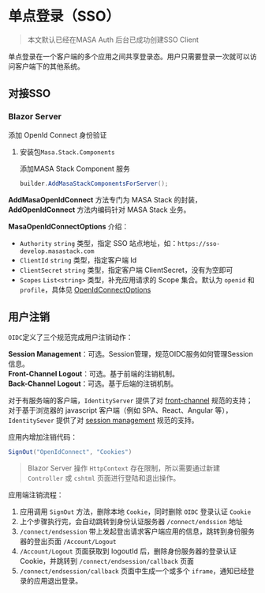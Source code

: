 # 单点登录（SSO）

> 本文默认已经在MASA Auth 后台已成功创建SSO Client

单点登录在一个客户端的多个应用之间共享登录态。用户只需要登录一次就可以访问客户端下的其他系统。

## 对接SSO

### Blazor Server

添加 OpenId Connect 身份验证

1. 安装包`Masa.Stack.Components`

   添加MASA Stack Component 服务
   
   ```csharp
   builder.AddMasaStackComponentsForServer();
   ```

**AddMasaOpenIdConnect** 方法专门为 MASA Stack 的封装，**AddOpenIdConnect** 方法内编码针对 MASA Stack 业务。

**MasaOpenIdConnectOptions** 介绍：

* `Authority` `string` 类型，指定 SSO 站点地址，如：`https://sso-develop.masastack.com`
* `ClientId` `string` 类型，指定客户端 Id
* `ClientSecret` `string` 类型，指定客户端 ClientSecret，没有为空即可
* `Scopes` `List<string>` 类型，补充应用请求的 Scope 集合。默认为 `openid` 和 `profile`，具体见 [OpenIdConnectOptions](https://github.com/dotnet/aspnetcore/blob/3ea008c80d5cc63de7f90ddfd6823b7b006251ff/src/Security/Authentication/OpenIdConnect/src/OpenIdConnectOptions.cs#L42)

## 用户注销

`OIDC`定义了三个规范完成用户注销动作：

**Session Management**：可选。Session管理，规范OIDC服务如何管理Session信息。  
**Front-Channel Logout**：可选。基于前端的注销机制。  
**Back-Channel Logout**：可选。基于后端的注销机制。

对于有服务端的客户端，`IdentityServer` 提供了对 [front-channel](https://openid.net/specs/openid-connect-frontchannel-1_0.html) 规范的支持；对于基于浏览器的 javascript 客户端（例如 SPA、React、Angular 等），`IdentitySever` 提供了对 [session management](https://openid.net/specs/openid-connect-session-1_0.html) 规范的支持。

应用内增加注销代码：

```csharp
SignOut("OpenIdConnect", "Cookies")
```

> Blazor Server 操作 `HttpContext` 存在限制，所以需要通过新建 `Controller` 或 `cshtml` 页面进行登陆和退出操作。

应用端注销流程：

1. 应用调用 `SignOut` 方法，删除本地 `Cookie`，同时删除 `OIDC` 登录认证 `Cookie`
2. 上个步骤执行完，会自动跳转到身份认证服务器 `/connect/endssion` 地址
3. `/connect/endsession` 带上发起登出请求客户端应用的信息，跳转到身份服务器的登出页面 `/Account/Logout`
4. `/Account/Logout` 页面获取到 logoutId 后，删除身份服务器的登录认证 Cookie，并跳转到 `/connect/endsession/callback` 页面
5. `/connect/endsession/callback` 页面中生成一个或多个 `iframe`，通知已经登录的应用退出登录。
